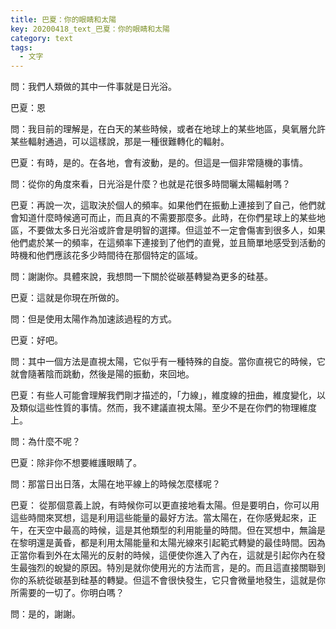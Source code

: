 ```yaml
---
title: 巴夏：你的眼睛和太陽
key: 20200418_text_巴夏：你的眼睛和太陽
category: text
tags:
  - 文字
---
```


問：我們人類做的其中一件事就是日光浴。

巴夏：恩

問：我目前的理解是，在白天的某些時候，或者在地球上的某些地區，臭氧層允許某些輻射通過，可以這樣說，那是一種很難轉化的輻射。

巴夏：有時，是的。在各地，會有波動，是的。但這是一個非常隨機的事情。

問：從你的角度來看，日光浴是什麼？也就是花很多時間曬太陽輻射嗎？

巴夏：再說一次，這取決於個人的頻率。如果他們在振動上連接到了自己，他們就會知道什麼時候適可而止，而且真的不需要那麼多。此時，在你們星球上的某些地區，不要做太多日光浴或許會是明智的選擇。但這並不一定會傷害到很多人，如果他們處於某一的頻率，在這頻率下連接到了他們的直覺，並且簡單地感受到活動的時機和他們應該花多少時間待在那個特定的區域。

問：謝謝你。具體來說，我想問一下關於從碳基轉變為更多的硅基。

巴夏：這就是你現在所做的。

問：但是使用太陽作為加速該過程的方式。

巴夏：好吧。

問：其中一個方法是直視太陽，它似乎有一種特殊的自旋。當你直視它的時候，它就會隨著陰而跳動，然後是陽的振動，來回地。

巴夏：有些人可能會理解我們剛才描述的，「力線」，維度線的扭曲，維度變化，以及類似這些性質的事情。然而，我不建議直視太陽。至少不是在你們的物理維度上。

問：為什麼不呢？

巴夏：除非你不想要維護眼睛了。

問：那當日出日落，太陽在地平線上的時候怎麼樣呢？

巴夏： 從那個意義上說，有時候你可以更直接地看太陽。但是要明白，你可以用這些時間來冥想，這是利用這些能量的最好方法。當太陽在，在你感覺起來，正午，在天空中最高的時候，這是其他類型的利用能量的時間。但在冥想中，無論是在黎明還是黃昏，都是利用太陽能量和太陽光線來引起範式轉變的最佳時間。因為正當你看到外在太陽光的反射的時候，這便使你進入了內在，這就是引起你內在發生最強烈的蛻變的原因。特別是就你使用光的方法而言，是的。而且這直接關聯到你的系統從碳基到硅基的轉變。但這不會很快發生，它只會微量地發生，這就是你所需要的一切了。你明白嗎？

問：是的，謝謝。
